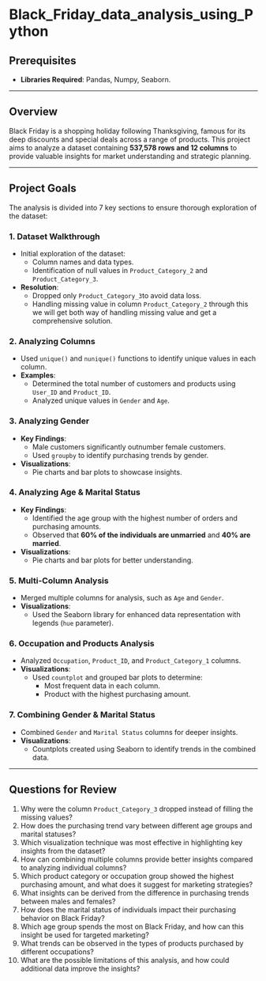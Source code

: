 # Black_Friday_data_analysis_using_Python

## Prerequisites
- **Libraries Required**: Pandas, Numpy, Seaborn.

---

## Overview
Black Friday is a shopping holiday following Thanksgiving, famous for its deep discounts and special deals across a range of products. This project aims to analyze a dataset containing **537,578 rows and 12 columns** to provide valuable insights for market understanding and strategic planning.

---

## Project Goals
The analysis is divided into 7 key sections to ensure thorough exploration of the dataset:

### 1. Dataset Walkthrough
- Initial exploration of the dataset:
  - Column names and data types.
  - Identification of null values in `Product_Category_2` and `Product_Category_3`.
- **Resolution**:
  - Dropped  only `Product_Category_3`to avoid data loss.
  - Handling missing value in column `Product_Category_2` through this we will get both way of handling missing value and get a comprehensive solution.

### 2. Analyzing Columns
- Used `unique()` and `nunique()` functions to identify unique values in each column.
- **Examples**:
  - Determined the total number of customers and products using `User_ID` and `Product_ID`.
  - Analyzed unique values in `Gender` and `Age`.

### 3. Analyzing Gender
- **Key Findings**:
  - Male customers significantly outnumber female customers.
  - Used `groupby` to identify purchasing trends by gender.
- **Visualizations**:
  - Pie charts and bar plots to showcase insights.

### 4. Analyzing Age & Marital Status
- **Key Findings**:
  - Identified the age group with the highest number of orders and purchasing amounts.
  - Observed that **60% of the individuals are unmarried** and **40% are married**.
- **Visualizations**:
  - Pie charts and bar plots for better understanding.

### 5. Multi-Column Analysis
- Merged multiple columns for analysis, such as `Age` and `Gender`.
- **Visualizations**:
  - Used the Seaborn library for enhanced data representation with legends (`hue` parameter).

### 6. Occupation and Products Analysis
- Analyzed `Occupation`, `Product_ID`, and `Product_Category_1` columns.
- **Visualizations**:
  - Used `countplot` and grouped bar plots to determine:
    - Most frequent data in each column.
    - Product with the highest purchasing amount.

### 7. Combining Gender & Marital Status
- Combined `Gender` and `Marital Status` columns for deeper insights.
- **Visualizations**:
  - Countplots created using Seaborn to identify trends in the combined data.

---
## Questions for Review
1. Why were the column `Product_Category_3` dropped instead of filling the missing values?
2. How does the purchasing trend vary between different age groups and marital statuses?
3. Which visualization technique was most effective in highlighting key insights from the dataset?
4. How can combining multiple columns provide better insights compared to analyzing individual columns?
5. Which product category or occupation group showed the highest purchasing amount, and what does it suggest for marketing strategies?
6. What insights can be derived from the difference in purchasing trends between males and females?
7. How does the marital status of individuals impact their purchasing behavior on Black Friday?
8. Which age group spends the most on Black Friday, and how can this insight be used for targeted marketing?
9. What trends can be observed in the types of products purchased by different occupations?
10. What are the possible limitations of this analysis, and how could additional data improve the insights?
